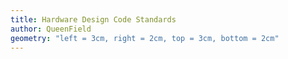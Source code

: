 ```yaml
---
title: Hardware Design Code Standards
author: QueenField
geometry: "left = 3cm, right = 2cm, top = 3cm, bottom = 2cm"
---
```

